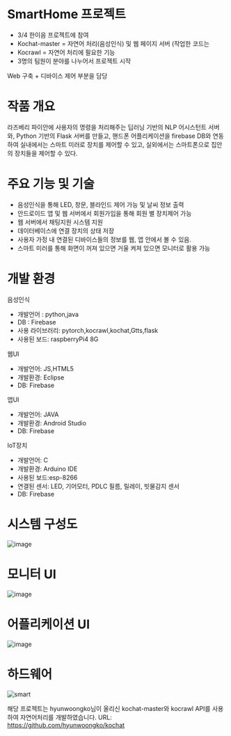 # SmartHome 프로젝트

- 3/4 한이음 프로젝트에 참여
- Kochat-master = 자연어 처리(음성인식) 및 웹 페이지 서버 (작업한 코드는 
- Kocrawl = 자연어 처리에 필요한 기능
- 3명의 팀원이 분야를 나누어서 프로젝트 시작


Web 구축 + 디바이스 제어 부분을 담당


# 작품 개요

라즈베리 파이안에 사용자의 명령을 처리해주는 딥러닝 기반의 NLP 어시스턴트 서버와, Python 기반의 Flask 서버를 만들고, 
핸드폰 어플리케이션을 firebase DB와 연동하여 실내에서는 스마트 미러로 장치를 제어할 수 있고, 
실외에서는 스마트폰으로 집안의 장치들을 제어할 수 있다.


# 주요 기능 및 기술

-	음성인식을 통해 LED, 창문, 블라인드 제어 가능 및 날씨 정보 출력
-	안드로이드 앱 및 웹 서버에서 회원가입을 통해 회원 별 장치제어 가능
-	웹 서버에서 채팅지원 시스템 지원
-	데이터베이스에 연결 장치의 상태 저장
-	사용자 가정 내 연결된 디바이스들의 정보를 웹, 앱 안에서 볼 수 있음.
-	스마트 미러를 통해 화면이 꺼져 있으면 거울 켜져 있으면 모니터로 활용 가능 


# 개발 환경

음성인식
- 개발언어 : python,java
- DB : Firebase
- 사용 라이브러리: pytorch,kocrawl,kochat,Gtts,flask
- 사용된 보드: raspberryPi4 8G

웹UI
- 개발언어: JS,HTML5
- 개발환경: Eclipse
- DB: Firebase

앱UI
- 개발언어: JAVA
- 개발환경: Android Studio
- DB: Firebase

IoT장치
- 개발언어: C
- 개발환경: Arduino IDE
- 사용된 보드:esp-8266
- 연결된 센서: LED, 기어모터, PDLC 필름, 릴레이, 빗물감지 센서
- DB: Firebase


# 시스템 구성도

![image](https://user-images.githubusercontent.com/116075431/197699175-081d967e-5c20-48cf-b5bc-ebbdf4bbb7f9.png)


# 모니터 UI

![image](https://user-images.githubusercontent.com/116075431/197977836-7c1fe859-79cd-4c2b-8e29-953bea8c1886.png)


# 어플리케이션 UI

![image](https://user-images.githubusercontent.com/116075431/197977967-385f5280-6526-4c6f-8beb-cb8fed4a3a5f.png)


# 하드웨어

![smart](https://user-images.githubusercontent.com/116075431/201556616-192f1785-10f4-42fb-8a71-709994504338.jpg)
 


해당 프로젝트는 hyunwoongko님이 올리신 kochat-master와 kocrawl API를 사용하여 자연어처리를 개발하였습니다. 
URL: https://github.com/hyunwoongko/kochat
